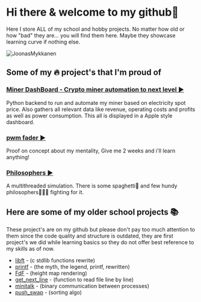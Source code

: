 # Hi there & welcome to my github👋
Here I store ALL of my school and hobby projects. No matter how old or how "bad" they are... you will find them here. Maybe they showcase learning curve if nothing else.

![JoonasMykkanen](https://github-readme-stats.vercel.app/api/top-langs/?username=JoonasMykkanen&layout=compact)


## Some of my 🔥 project's that I'm proud of

### [Miner DashBoard - Crypto miner automation to next level ▶️](https://github.com/JoonasMykkanen/spotprice)
Python backend to run and automate my miner based on electricity spot price. Also gathers all relevant data
like revenue, operating costs and profits as well as power consumption. This all is displayed in a
Apple style dashboard.

### [pwm fader ▶️](https://github.com/joonasmykkanen/pwm_fader)
Proof on concept about my mentality, Give me 2 weeks and i'll learn anything!    

### [Philosophers ▶️](https://github.com/joonasmykkanen/philosophers)
A multithreaded simulation. There is some spaghetti🍝 and few hundy philosophers🧙🏼‍♂️ fighting for it.

## Here are some of my older school projects 📚
These project's are on my github but please don't pay too much attention to them
since the code quality and structure is outdated, they are first project's we did
while learning basics so they do not offer best reference to my skills as of now.
- [libft](https://github.com/joonasmykkanen/libft) - (c stdlib functions rewrite)
- [printf](https://github.com/joonasmykkanen/printf) - (the myth, the legend, printf, rewritten)
- [FdF](https://github.com/joonasmykkanen/fdf) - (height map rendering)
- [get_next_line](https://github.com/joonasmykkanen/get_next_line) - (function to read file line by line)
- [minitalk](https://github.com/joonasmykkanen/minitalk) - (binary communication between processes)
- [push_swap](https://github.com/joonasmykkanen/push_swap) - (sorting algo)
